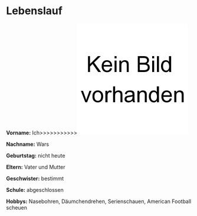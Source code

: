 # Lebenslauf

__Vorname:__ Ich>>>>>>>>>>>![Kein Bild](Kein_Bild.png)

__Nachname:__ Wars

__Geburtstag:__ nicht heute

__Eltern:__ Vater und Mutter

__Geschwister:__ bestimmt

__Schule:__ abgeschlossen 

__Hobbys:__ Nasebohren, 
	    Däumchendrehen,
	    Serienschauen,
	    American Football scheuen	
	
